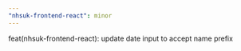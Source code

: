 ```yaml
---
"nhsuk-frontend-react": minor
---
```


feat(nhsuk-frontend-react): update date input to accept name prefix
